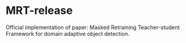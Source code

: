 # MRT-release
Official implementation of paper: Masked Retraining Teacher-student Framework for domain adaptive object detection.
